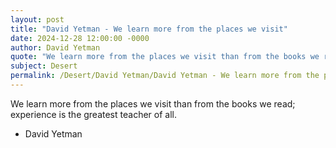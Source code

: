 ```yaml
---
layout: post
title: "David Yetman - We learn more from the places we visit"
date: 2024-12-28 12:00:00 -0000
author: David Yetman
quote: "We learn more from the places we visit than from the books we read; experience is the greatest teacher of all."
subject: Desert
permalink: /Desert/David Yetman/David Yetman - We learn more from the places we visit
---
```


We learn more from the places we visit than from the books we read; experience is the greatest teacher of all.

- David Yetman
